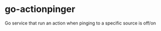 go-actionpinger
===============

Go service that run an action when pinging to a specific source is off/on
